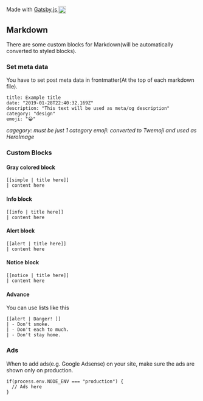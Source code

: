 <p>
  Made with
  <a href="https://github.com/gatsbyjs/gatsby">
    Gatsby.js <img alt="Gatsby" src="https://www.gatsbyjs.org/monogram.svg" width="20" style="vertical-align: middle;" />
  </a>
</p>

## Markdown

There are some custom blocks for Markdown(will be automatically converted to styled blocks).

### Set meta data

You have to set post meta data in frontmatter(At the top of each markdown file).

```
title: Example title
date: "2019-01-28T22:40:32.169Z"
description: "This text will be used as meta/og description"
category: "design"
emoji: "😁"
```

_cagegory: must be just 1 category_
_emoji: converted to Twemoji and used as HeroImage_

### Custom Blocks

#### Gray colored block

```
[[simple | title here]]
| content here
```

#### Info block

```
[[info | title here]]
| content here
```

#### Alert block

```
[[alert | title here]]
| content here
```

#### Notice block

```
[[notice | title here]]
| content here
```

#### Advance

You can use lists like this

```
[[alert | Danger! ]]
| - Don't smoke.
| - Don't each to much.
| - Don't stay home.
```

### Ads

When to add ads(e.g. Google Adsense) on your site,
make sure the ads are shown only on production.

```
if(process.env.NODE_ENV === "production") {
  // Ads here
}
```
